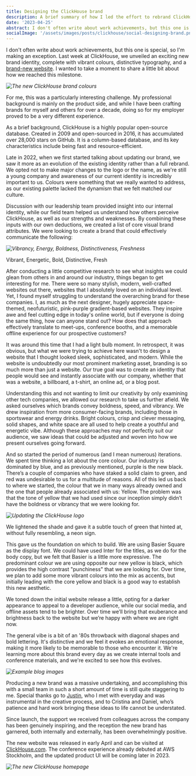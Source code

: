 ```yaml
---
title: Designing the ClickHouse brand
description: A brief summary of how I led the effort to rebrand ClickHouse.
date: '2023-04-25'
abstract: I don't often write about work achievements, but this one is special, so I'm making an exception. Last week at ClickHouse, we unveiled an exciting new brand identity, complete with vibrant colours, distinctive typography, and a brand-new website.
socialImage: '/assets/images/posts/clickhouse/social-designing-brand.png'
---
```


I don't often write about work achievements, but this one is special, so I'm making an exception. Last week at ClickHouse, we unveiled an exciting new brand identity, complete with vibrant colours, distinctive typography, and a <a href='https://clickhouse.com/' target='_blank'>brand-new website</a>. I wanted to take a moment to share a little bit about how we reached this milestone.

*![The new ClickHouse brand colours](/assets/images/posts/clickhouse/ch-logo.gif "The new ClickHouse brand colours")*


For me, this was a particularly interesting challenge. My professional background is mainly on the product side, and while I have been crafting brands for myself and others for over a decade, doing so for my employer proved to be a very different experience.

As a brief background, ClickHouse is a highly popular open-source database. Created in 2009 and open-sourced in 2016, it has accumulated over 28,000 stars on GitHub. It is a column-based database, and its key characteristics include being fast and resource-efficient.

Late in 2022, when we first started talking about updating our brand, we saw it more as an evolution of the existing identity rather than a full rebrand. We opted not to make major changes to the logo or the name, as we're still a young company and awareness of our current identity is incredibly important to us. Colours were something that we really wanted to address, as our existing palette lacked the dynamism that we felt matched our culture.

Discussion with our leadership team provided insight into our internal identity, while our field team helped us understand how others perceive ClickHouse, as well as our strengths and weaknesses. By combining these inputs with our own deductions, we created a list of core visual brand attributes. We were looking to create a brand that could effectively communicate the following:

*![Vibrancy, Energy, Boldness, Distinctiveness, Freshness](/assets/images/posts/clickhouse/vibrant.png "Vibrancy, Energy, Boldness, Distinctiveness, Freshness")*
<p class='figure'>Vibrant, Energetic, Bold, Distinctive, Fresh</p>

After conducting a little competitive research to see what insights we could glean from others in and around our industry, things began to get interesting for me. There were so many stylish, modern, well-crafted websites out there, websites that I absolutely loved on an individual level. Yet, I found myself struggling to understand the overarching brand for these companies. I, as much as the next designer, hugely appreciate space-themed, neofuturistic, pink-purple gradient-based websites. They inspire awe and feel cutting edge in today's online world, but if everyone is doing the same thing, how can anyone stand out? How does that approach effectively translate to meet-ups, conference booths, and a memorable offline experience for our prospective customers?

It was around this time that I had a light bulb moment. In retrospect, it was obvious, but what we were trying to achieve here wasn't to design a website that I thought looked sleek, sophisticated, and modern. While the website is undoubtedly our most prominent marketing asset, branding is so much more than just a website. Our true goal was to create an identity that people would see and instantly associate with our company, whether that was a website, a billboard, a t-shirt, an online ad, or a blog post.

Understanding this and not wanting to limit our creativity by only examining other tech companies, we allowed our research to take us further afield. We asked ourselves which brands convey boldness, speed, and vibrancy. We drew inspiration from more consumer-facing brands, including those in sportswear and energy drinks. Bright colours, crisp and clever messaging, solid shapes, and white space are all used to help create a youthful and energetic vibe. Although these approaches may not perfectly suit our audience, we saw ideas that could be adjusted and woven into how we present ourselves going forward.

And so started the period of numerous (and I mean numerous) iterations. We spent time thinking a lot about the core colour. Our industry is dominated by blue, and as previously mentioned, purple is the new black. There’s a couple of companies who have staked a solid claim to green, and red was undesirable to us for a multitude of reasons. All of this led us back to where we started, the colour that we in many ways already owned and the one that people already associated with us: Yellow. The problem was that the tone of yellow that we had used since our inception simply didn’t have the boldness or vibrancy that we were looking for.

*![Updating the ClickHouse logo](/assets/images/posts/clickhouse/ch-old-vs-new-logo.png "Updating the ClickHouse logo")*

We lightened the shade and gave it a subtle touch of green that hinted at, without fully resembling, a neon sign.

This gave us the foundation on which to build. We are using Basier Square as the display font. We could have used Inter for the titles, as we do for the body copy, but we felt that Basier is a little more expressive. The predominant colour we are using opposite our new yellow is black, which provides the high contrast "punchiness" that we are looking for. Over time, we plan to add some more vibrant colours into the mix as accents, but initially leading with the core yellow and black is a good way to establish this new aesthetic.

We toned down the initial website release a little, opting for a darker appearance to appeal to a developer audience, while our social media, and offline assets tend to be brighter. Over time we’ll bring that exuberance and brightness back to the website but we’re happy with where we are right now.

The general vibe is a bit of an '80s throwback with diagonal shapes and bold lettering. It's distinctive and we feel it evokes an emotional response, making it more likely to be memorable to those who encounter it. We're learning more about this brand every day as we create internal tools and conference materials, and we're excited to see how this evolves.

*![Example blog images](/assets/images/posts/clickhouse/ch-blog-examples.png "Example blog images")*

Producing a new brand was a massive undertaking, and accomplishing this with a small team in such a short amount of time is still quite staggering to me. Special thanks go to [Justin](https://twitter.com/defaultalive), who I met with everyday and was instrumental in the creative process, and to Cristina and Daniel, who’s patience and hard work bringing these ideas to life cannot be understated.

Since launch, the support we received from colleagues across the company has been genuinely inspiring, and the reception the new brand has garnered, both internally and externally, has been overwhelmingly positive.

The new website was released in early April and can be visited at <a href='https://clickhouse.com'>ClickHouse.com</a>. The conference experience already debuted at AWS Stockholm, and the updated product UI will be coming later in 2023.

*![The new ClickHouse homepage](/assets/images/posts/clickhouse/ch-homepage.png "The new ClickHouse homepage")*


